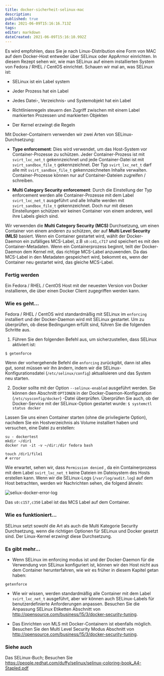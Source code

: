 ```yaml
---
title: docker-sicherheit-selinux-mac
description: 
published: true
date: 2021-06-09T15:16:16.713Z
tags: 
editor: markdown
dateCreated: 2021-06-09T15:16:10.992Z
---
```


Es wird empfohlen, dass Sie je nach Linux-Distribution eine Form von MAC auf dem Docker-Host entweder über SELinux oder AppArmor einrichten. In diesem Rezept sehen wir, wie man SELinux auf einem installierten System von Fedora / RHEL / CentOS einrichtet. Schauen wir mal an, was SELinux ist:

* SELinux ist ein Label system

* Jeder Prozess hat ein Label

* Jedes Datei-, Verzeichnis- und Systemobjekt hat ein Label

* Richtlinienregeln steuern den Zugriff zwischen mit einem Label markierten Prozessen und markierten Objekten

* Der Kernel erzwingt die Regeln

Mit Docker-Containern verwenden wir zwei Arten von SELinux-Durchsetzung:

* **Type enforcement**: Dies wird verwendet, um das Host-System vor Container-Prozesse zu schützen. Jeder Container-Prozess ist mit `svirt_lxc_net_t` gekennzeichnet und jede Container-Datei ist mit `svirt_sandbox_file_t` gekennzeichnet. Der Typ `svirt_lxc_net_t` darf alle mit `svirt_sandbox_file_t` gekennzeichneten Inhalte verwalten. Container-Prozesse können nur auf Container-Dateien zugreifen / schreiben.

* **Multi Category Security enforcement**: Durch die Einstellung der Typ enforcement werden alle Container-Prozesse mit dem Label `svirt_lxc_net_t` ausgeführt und alle Inhalte werden mit `svirt_sandbox_file_t` gekennzeichnet. Doch nur mit diesen Einstellungen schützen wir keinen Container von einem anderen, weil ihre Labels gleich sind.

Wir verwenden die **Multi Category Security (MCS)** Durchsetzung, um einen Container von einem anderen zu schützen, der auf **Multi Level Security (MLS)** basiert. Wenn ein Container gestartet wird, wählt der Docker-Daemon ein zufälliges MCS-Label, z.B `s0:c41,c717` und speichert es mit den Container-Metadaten. Wenn ein Containerprozess beginnt, teilt der Docker-Daemon dem Kernel mit, das richtige MCS-Label anzuwenden. Da das MCS-Label in den Metadaten gespeichert wird, bekommt es, wenn der Container neu gestartet wird, das gleiche MCS-Label.

### Fertig werden

Ein Fedora / RHEL / CentOS Host mit der neuesten Version von Docker installieren, die über einen Docker Client zugegriffen werden kann.

### Wie es geht…

Fedora / RHEL / CentOS wird standardmäßig mit SELinux im `enforcing` installiert und der Docker-Daemon wird mit SELinux gestartet. Um zu überprüfen, ob diese Bedingungen erfüllt sind, führen Sie die folgenden Schritte aus.

1. Führen Sie den folgenden Befehl aus, um sicherzustellen, dass SELinux aktiviert ist:

`$ getenforce`

Wenn der vorhergehende Befehl die `enforcing` zurückgibt, dann ist alles gut, sonst müssen wir ihn ändern, indem wir die SELinux-Konfigurationsdatei (`/etc/selinux/config`) aktualisieren und das System neu starten.

2. Docker sollte mit der Option `--selinux-enabled` ausgeführt werden. Sie können den Abschnitt `OPTIONEN` in der Docker-Daemon-Konfiguration (`/etc/sysconfig/docker`) -Datei überprüfen. Überprüfen Sie auch, ob der Docker-Service mit der SELinux-Option gestartet wurde:
`$ systemctl status docker`

Lassen Sie uns einen Container starten (ohne die privilegierte Option), nachdem Sie ein Hostverzeichnis als Volume installiert haben und versuchen, eine Datei zu erstellen:
```
su - dockertest
mkdir ~/dir1
docker run -it -v ~/dir:/dir fedora bash

touch /dir1/file1
# error
```
Wie erwartet, sehen wir, dass `Permission denied` , da ein Containerprozess mit dem Label `svirt_lxc_net_t` keine Dateien im Dateisystem des Hosts erstellen kann. Wenn wir die SELinux-Logs (`/var/log/audit.log`) auf dem Host betrachten, werden wir Nachrichten sehen, die folgend ähneln:

![seliux-docker-error-log](https://www.packtpub.com/graphics/9781788297615/graphics/4862OS_09_03.jpg)

Das `s0:c157,c350` Label ist das MCS Label auf dem Container.

### Wie es funktioniert…

SELinux setzt sowohl die Art als auch die Multi Kategorie Security Durchsetzung, wenn die richtigen Optionen für SELinux und Docker gesetzt sind. Der Linux-Kernel erzwingt diese Durchsetzung.

### Es gibt mehr…
* Wenn SELinux im enforcing modus ist und der Docker-Daemon für die Verwendung von SELinux konfiguriert ist, können wir den Host nicht aus dem Container herunterfahren, wie wir es früher in diesem Kapitel getan haben:

`getenforce`

* Wie wir wissen, werden standardmäßig alle Container mit dem Label `svirt_lxc_net_t` ausgeführt, aber wir können auch SELinux-Labels für benutzerdefinierte Anforderungen anpassen. Besuchen Sie die Anpassung SELinux Etiketten Abschnitt von http://opensource.com/business/15/3/docker-security-tuning.

* Das Einrichten von MLS mit Docker-Containern ist ebenfalls möglich. Besuchen Sie den Multi Level Security Modus Abschnitt von http://opensource.com/business/15/3/docker-security-tuning.

### Siehe auch

Das SELinux-Buch; Besuchen Sie https://people.redhat.com/duffy/selinux/selinux-coloring-book_A4-Stapled.pdf
